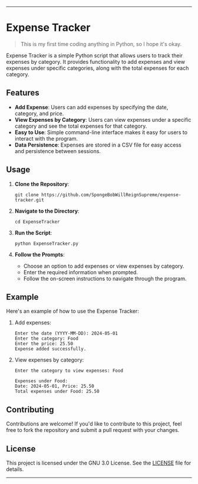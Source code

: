 
---

# Expense Tracker

> This is my first time coding anything in Python, so I hope it's okay.

Expense Tracker is a simple Python script that allows users to track their expenses by category. It provides functionality to add expenses and view expenses under specific categories, along with the total expenses for each category.

## Features

- **Add Expense**: Users can add expenses by specifying the date, category, and price.
- **View Expenses by Category**: Users can view expenses under a specific category and see the total expenses for that category.
- **Easy to Use**: Simple command-line interface makes it easy for users to interact with the program.
- **Data Persistence**: Expenses are stored in a CSV file for easy access and persistence between sessions.

## Usage

1. **Clone the Repository**: 
   ```
   git clone https://github.com/SpongeBobWillReignSupreme/expense-tracker.git
   ```

2. **Navigate to the Directory**:
   ```
   cd ExpenseTracker
   ```

3. **Run the Script**:
   ```
   python ExpenseTracker.py
   ```

4. **Follow the Prompts**:
   - Choose an option to add expenses or view expenses by category.
   - Enter the required information when prompted.
   - Follow the on-screen instructions to navigate through the program.

## Example

Here's an example of how to use the Expense Tracker:

1. Add expenses:
   ```
   Enter the date (YYYY-MM-DD): 2024-05-01
   Enter the category: Food
   Enter the price: 25.50
   Expense added successfully.
   ```

2. View expenses by category:
   ```
   Enter the category to view expenses: Food

   Expenses under Food:
   Date: 2024-05-01, Price: 25.50
   Total expenses under Food: 25.50
   ```

## Contributing

Contributions are welcome! If you'd like to contribute to this project, feel free to fork the repository and submit a pull request with your changes.

## License

This project is licensed under the GNU 3.0 License. See the [LICENSE](LICENSE) file for details.

---